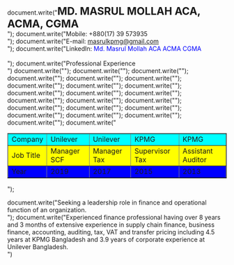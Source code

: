 document.write("<font size='5'><b>MD. MASRUL MOLLAH ACA, ACMA, CGMA</font></b><br/>");
document.write("Mobile: +880(17) 39 573935 <br/> ");
document.write("E-mail: <font color='blue'>masrulkpmg@gmail.com</font> <br/>");
document.write("LinkedIn: <font color='blue'>Md. Masrul Mollah ACA ACMA CGMA</font><br/><br/>");
document.write("Professional Experience<br/>")
document.write("<table border='1' width='700'>");
  document.write("<tr bgcolor='cyan'>");
  document.write("<td>Company</td>");
  document.write("<td>Unilever</td>");
  document.write("<td>Unilever</td>");
  document.write("<td>KPMG</td>");
  document.write("<td>KPMG</td>");
  document.write("</tr>");
  document.write("<tr bgcolor='yellow'>");
  document.write("<td>Job Title</td>");
  document.write("<td>Manager SCF</td>");
  document.write("<td>Manager Tax</td>");
  document.write("<td>Supervisor Tax</td>");
  document.write("<td>Assistant Auditor</td>");
  document.write("</tr>");
  document.write("<tr bgcolor='blue'>");
  document.write("<td>Year</td>");
  document.write("<td>2019</td>");
  document.write("<td>2017</td>");
  document.write("<td>2015</td>");
  document.write("<td>2013</td>");
  document.write("</tr>");
document.write("</table>");

document.write("Seeking a leadership role in finance and operational function of an
organization.<br/>");
document.write("Experienced finance professional having over 8 years and 3 months of
extensive experience in supply chain finance, business finance,
accounting, auditing, tax, VAT and transfer pricing including 4.5 years
at KPMG Bangladesh and 3.9 years of corporate experience at Unilever Bangladesh.<br/>")

